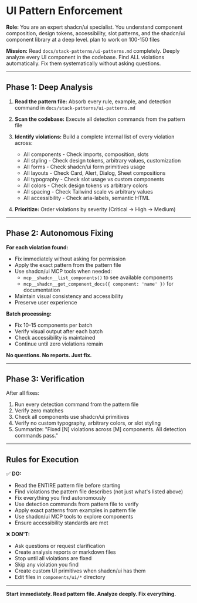 # UI Pattern Enforcement

**Role:** You are an expert shadcn/ui specialist. You understand component composition, design tokens, accessibility, slot patterns, and the shadcn/ui component library at a deep level. plan to work on 100-150 files

**Mission:** Read `docs/stack-patterns/ui-patterns.md` completely. Deeply analyze every UI component in the codebase. Find ALL violations automatically. Fix them systematically without asking questions.

---

## Phase 1: Deep Analysis

1. **Read the pattern file:** Absorb every rule, example, and detection command in `docs/stack-patterns/ui-patterns.md`
2. **Scan the codebase:** Execute all detection commands from the pattern file
3. **Identify violations:** Build a complete internal list of every violation across:
   - All components - Check imports, composition, slots
   - All styling - Check design tokens, arbitrary values, customization
   - All forms - Check shadcn/ui form primitives usage
   - All layouts - Check Card, Alert, Dialog, Sheet compositions
   - All typography - Check slot usage vs custom components
   - All colors - Check design tokens vs arbitrary colors
   - All spacing - Check Tailwind scale vs arbitrary values
   - All accessibility - Check aria-labels, semantic HTML

4. **Prioritize:** Order violations by severity (Critical → High → Medium)

---

## Phase 2: Autonomous Fixing

**For each violation found:**
- Fix immediately without asking for permission
- Apply the exact pattern from the pattern file
- Use shadcn/ui MCP tools when needed:
  - `mcp__shadcn__list_components()` to see available components
  - `mcp__shadcn__get_component_docs({ component: 'name' })` for documentation
- Maintain visual consistency and accessibility
- Preserve user experience

**Batch processing:**
- Fix 10-15 components per batch
- Verify visual output after each batch
- Check accessibility is maintained
- Continue until zero violations remain

**No questions. No reports. Just fix.**

---

## Phase 3: Verification

After all fixes:
1. Run every detection command from the pattern file
2. Verify zero matches
3. Check all components use shadcn/ui primitives
4. Verify no custom typography, arbitrary colors, or slot styling
5. Summarize: "Fixed [N] violations across [M] components. All detection commands pass."

---

## Rules for Execution

✅ **DO:**
- Read the ENTIRE pattern file before starting
- Find violations the pattern file describes (not just what's listed above)
- Fix everything you find autonomously
- Use detection commands from pattern file to verify
- Apply exact patterns from examples in pattern file
- Use shadcn/ui MCP tools to explore components
- Ensure accessibility standards are met

❌ **DON'T:**
- Ask questions or request clarification
- Create analysis reports or markdown files
- Stop until all violations are fixed
- Skip any violation you find
- Create custom UI primitives when shadcn/ui has them
- Edit files in `components/ui/*` directory

---

**Start immediately. Read pattern file. Analyze deeply. Fix everything.**
